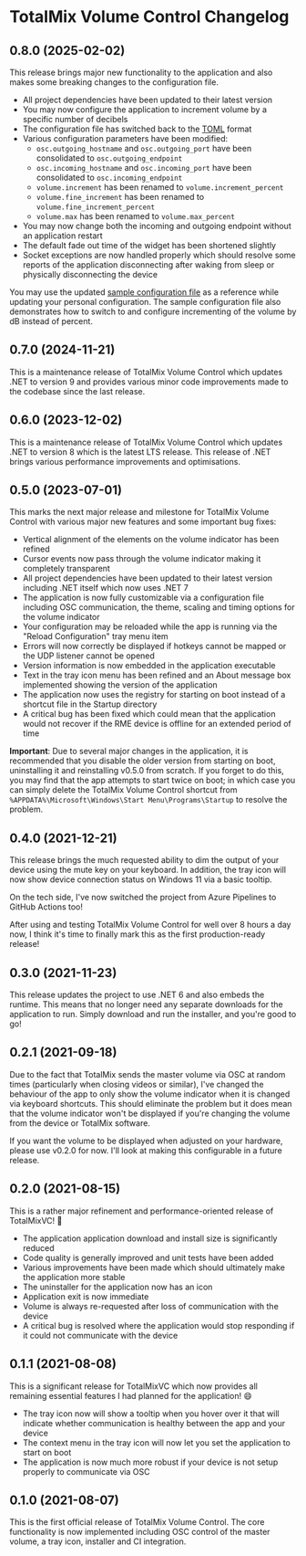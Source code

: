 # TotalMix Volume Control Changelog

## 0.8.0 (2025-02-02)

This release brings major new functionality to the application and also makes some breaking
changes to the configuration file.

* All project dependencies have been updated to their latest version
* You may now configure the application to increment volume by a specific number of decibels
* The configuration file has switched back to the
  [TOML](https://github.com/toml-lang/toml) format
* Various configuration parameters have been modified:
  * `osc.outgoing_hostname` and `osc.outgoing_port` have been consolidated to
    `osc.outgoing_endpoint`
  * `osc.incoming_hostname` and `osc.incoming_port` have been consolidated to
    `osc.incoming_endpoint`
  * `volume.increment` has been renamed to `volume.increment_percent`
  * `volume.fine_increment` has been renamed to `volume.fine_increment_percent`
  * `volume.max` has been renamed to `volume.max_percent`
* You may now change both the incoming and outgoing endpoint without an application restart
* The default fade out time of the widget has been shortened slightly
* Socket exceptions are now handled properly which should resolve some reports of the application
  disconnecting after waking from sleep or physically disconnecting the device

You may use the updated
[sample configuration file](https://github.com/fgimian/totalmix-volume-control/blob/v0.8.0/config.sample.toml)
as a reference while updating your personal configuration. The sample configuration file also
demonstrates how to switch to and configure incrementing of the volume by dB instead of percent.

## 0.7.0 (2024-11-21)

This is a maintenance release of TotalMix Volume Control which updates .NET to version 9 and
provides various minor code improvements made to the codebase since the last release.

## 0.6.0 (2023-12-02)

This is a maintenance release of TotalMix Volume Control which updates .NET to version 8 which is
the latest LTS release. This release of .NET brings various performance improvements and
optimisations.

## 0.5.0 (2023-07-01)

This marks the next major release and milestone for TotalMix Volume Control with various major new
features and some important bug fixes:

* Vertical alignment of the elements on the volume indicator has been refined
* Cursor events now pass through the volume indicator making it completely transparent
* All project dependencies have been updated to their latest version including .NET itself which
  now uses .NET 7
* The application is now fully customizable via a configuration file including OSC communication,
  the theme, scaling and timing options for the volume indicator
* Your configuration may be reloaded while the app is running via the "Reload Configuration" tray
  menu item
* Errors will now correctly be displayed if hotkeys cannot be mapped or the UDP listener cannot be
  opened
* Version information is now embedded in the application executable
* Text in the tray icon menu has been refined and an About message box implemented showing the
  version of the application
* The application now uses the registry for starting on boot instead of a shortcut file in the
  Startup directory
* A critical bug has been fixed which could mean that the application would not recover if the RME
  device is offline for an extended period of time

**Important**: Due to several major changes in the application, it is recommended that you disable
the older version from starting on boot, uninstalling it and reinstalling v0.5.0 from scratch. If
you forget to do this, you may find that the app attempts to start twice on boot; in which case you
can simply delete the TotalMix Volume Control shortcut from
`%APPDATA%\Microsoft\Windows\Start Menu\Programs\Startup` to resolve the problem.

## 0.4.0 (2021-12-21)

This release brings the much requested ability to dim the output of your device using the mute key
on your keyboard. In addition, the tray icon will now show device connection status on Windows 11
via a basic tooltip.

On the tech side, I've now switched the project from Azure Pipelines to GitHub Actions too!

After using and testing TotalMix Volume Control for well over 8 hours a day now, I think it's time
to finally mark this as the first production-ready release!

## 0.3.0 (2021-11-23)

This release updates the project to use .NET 6 and also embeds the runtime. This means that no
longer need any separate downloads for the application to run. Simply download and run the
installer, and you're good to go!

## 0.2.1 (2021-09-18)

Due to the fact that TotalMix sends the master volume via OSC at random times (particularly when
closing videos or similar), I've changed the behaviour of the app to only show the volume indicator
when it is changed via keyboard shortcuts. This should eliminate the problem but it does mean that
the volume indicator won't be displayed if you're changing the volume from the device or TotalMix
software.

If you want the volume to be displayed when adjusted on your hardware, please use v0.2.0 for now.
I'll look at making this configurable in a future release.

## 0.2.0 (2021-08-15)

This is a rather major refinement and performance-oriented release of TotalMixVC! 🎵

* The application application download and install size is significantly reduced
* Code quality is generally improved and unit tests have been added
* Various improvements have been made which should ultimately make the application more stable
* The uninstaller for the application now has an icon
* Application exit is now immediate
* Volume is always re-requested after loss of communication with the device
* A critical bug is resolved where the application would stop responding if it could not
  communicate with the device

## 0.1.1 (2021-08-08)

This is a significant release for TotalMixVC which now provides all remaining essential features I
had planned for the application! 😄

* The tray icon now will show a tooltip when you hover over it that will indicate whether
  communication is healthy between the app and your device
* The context menu in the tray icon will now let you set the application to start on boot
* The application is now much more robust if your device is not setup properly to communicate via
  OSC

## 0.1.0 (2021-08-07)

This is the first official release of TotalMix Volume Control. The core functionality is now
implemented including OSC control of the master volume, a tray icon, installer and CI integration.

